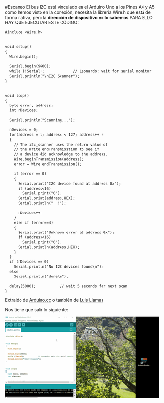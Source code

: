#Escaneo
El bus I2C está vinculado en el Arduino Uno a los Pines A4 y A5 como hemos visto en la conexión, necesita la librería Wire.h que está de forma nativa, pero la **dirección de dispositivo no lo sabemos** PARA ELLO HAY QUE EJECUTAR ESTE CÓDIGO:
```cpp+lineNumbers:true
#include <Wire.h>
 
 
void setup()
{
  Wire.begin();
 
  Serial.begin(9600);
  while (!Serial);             // Leonardo: wait for serial monitor
  Serial.println("\nI2C Scanner");
}
 
 
void loop()
{
  byte error, address;
  int nDevices;
 
  Serial.println("Scanning...");
 
  nDevices = 0;
  for(address = 1; address < 127; address++ )
  {
    // The i2c_scanner uses the return value of
    // the Write.endTransmisstion to see if
    // a device did acknowledge to the address.
    Wire.beginTransmission(address);
    error = Wire.endTransmission();
 
    if (error == 0)
    {
      Serial.print("I2C device found at address 0x");
      if (address<16)
        Serial.print("0");
      Serial.print(address,HEX);
      Serial.println("  !");
 
      nDevices++;
    }
    else if (error==4)
    {
      Serial.print("Unknown error at address 0x");
      if (address<16)
        Serial.print("0");
      Serial.println(address,HEX);
    }    
  }
  if (nDevices == 0)
    Serial.println("No I2C devices found\n");
  else
    Serial.println("done\n");
 
  delay(5000);           // wait 5 seconds for next scan
}
```
Extraido de [Arduino.cc](https://playground.arduino.cc/Main/I2cScanner) o también de [Luis Llamas](https://www.luisllamas.es/arduino-i2c/)

Nos tiene que salir lo siguiente:

![](/assets/escanerI2c.gif)
